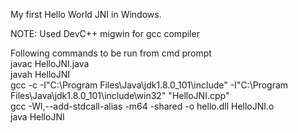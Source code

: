 My first Hello World JNI in Windows.</br>

NOTE: Used DevC++ migwin for gcc compiler</br>

Following commands to be run from cmd prompt </br>
javac HelloJNI.java </br>
javah HelloJNI</br>
gcc -c -I"C:\Program Files\Java\jdk1.8.0_101\include" -I"C:\Program Files\Java\jdk1.8.0_101\include\win32" "HelloJNI.cpp"</br>
gcc -Wl,--add-stdcall-alias -m64 -shared -o hello.dll HelloJNI.o</br>
java HelloJNI</br>

